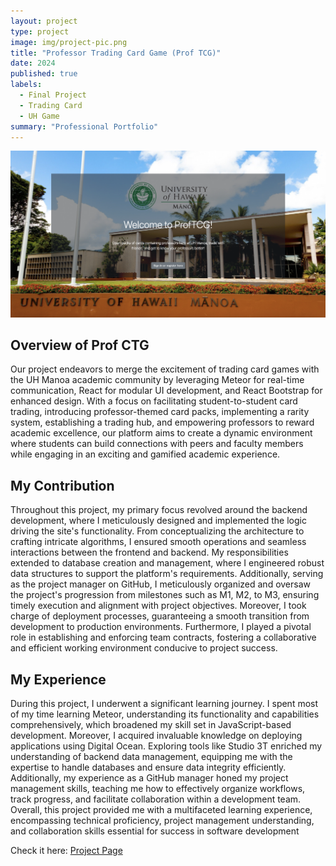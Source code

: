 ```yaml
---
layout: project
type: project
image: img/project-pic.png
title: "Professor Trading Card Game (Prof TCG)"
date: 2024
published: true
labels:
  - Final Project
  - Trading Card
  - UH Game
summary: "Professional Portfolio"
---
```


<img class="img-fluid" src="../img/prof-tcg.png">


## Overview of Prof CTG
Our project endeavors to merge the excitement of trading card games with the UH Manoa academic community by leveraging Meteor for real-time communication, React for modular UI development, and React Bootstrap for enhanced design. With a focus on facilitating student-to-student card trading, introducing professor-themed card packs, implementing a rarity system, establishing a trading hub, and empowering professors to reward academic excellence, our platform aims to create a dynamic environment where students can build connections with peers and faculty members while engaging in an exciting and gamified academic experience.


## My Contribution
Throughout this project, my primary focus revolved around the backend development, where I meticulously designed and implemented the logic driving the site's functionality. From conceptualizing the architecture to crafting intricate algorithms, I ensured smooth operations and seamless interactions between the frontend and backend. My responsibilities extended to database creation and management, where I engineered robust data structures to support the platform's requirements. Additionally, serving as the project manager on GitHub, I meticulously organized and oversaw the project's progression from milestones such as M1, M2, to M3, ensuring timely execution and alignment with project objectives. Moreover, I took charge of deployment processes, guaranteeing a smooth transition from development to production environments. Furthermore, I played a pivotal role in establishing and enforcing team contracts, fostering a collaborative and efficient working environment conducive to project success.

## My Experience
During this project, I underwent a significant learning journey. I spent most of my time learning Meteor, understanding its functionality and capabilities comprehensively, which broadened my skill set in JavaScript-based development. Moreover, I acquired invaluable knowledge on deploying applications using Digital Ocean. Exploring tools like Studio 3T enriched my understanding of backend data management, equipping me with the expertise to handle databases and ensure data integrity efficiently. Additionally, my experience as a GitHub manager honed my project management skills, teaching me how to effectively organize workflows, track progress, and facilitate collaboration within a development team. Overall, this project provided me with a multifaceted learning experience, encompassing technical proficiency, project management understanding, and collaboration skills essential for success in software development

Check it here: <a href="https://academic-flow.github.io/"><i class="large github icon "></i>Project Page</a>

